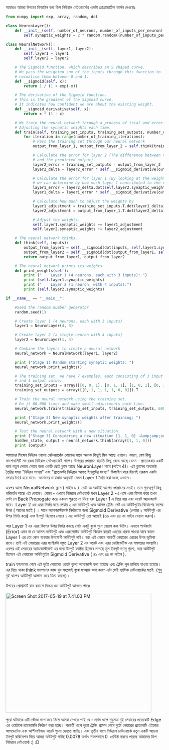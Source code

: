 <p class="p1">আবারও আমরা উপরের ডিজাইন করা ডিপ নিউরাল নেটওয়ার্কের একটা প্রোগ্রাম্যাটিক ভার্সন দেখবোঃ</p>


```python
from numpy import exp, array, random, dot

class NeuronLayer():
    def __init__(self, number_of_neurons, number_of_inputs_per_neuron):
        self.synaptic_weights = 2 * random.random((number_of_inputs_per_neuron, number_of_neurons)) - 1

class NeuralNetwork():
    def __init__(self, layer1, layer2):
        self.layer1 = layer1
        self.layer2 = layer2

    # The Sigmoid function, which describes an S shaped curve.
    # We pass the weighted sum of the inputs through this function to
    # normalise them between 0 and 1.
    def __sigmoid(self, x):
        return 1 / (1 + exp(-x))

    # The derivative of the Sigmoid function.
    # This is the gradient of the Sigmoid curve.
    # It indicates how confident we are about the existing weight.
    def __sigmoid_derivative(self, x):
        return x * (1 - x)

    # We train the neural network through a process of trial and error.
    # Adjusting the synaptic weights each time.
    def train(self, training_set_inputs, training_set_outputs, number_of_training_iterations):
        for iteration in range(number_of_training_iterations):
            # Pass the training set through our neural network
            output_from_layer_1, output_from_layer_2 = self.think(training_set_inputs)

            # Calculate the error for layer 2 (The difference between the desired output
            # and the predicted output).
            layer2_error = training_set_outputs - output_from_layer_2
            layer2_delta = layer2_error * self.__sigmoid_derivative(output_from_layer_2)

            # Calculate the error for layer 1 (By looking at the weights in layer 1,
            # we can determine by how much layer 1 contributed to the error in layer 2).
            layer1_error = layer2_delta.dot(self.layer2.synaptic_weights.T)
            layer1_delta = layer1_error * self.__sigmoid_derivative(output_from_layer_1)

            # Calculate how much to adjust the weights by
            layer1_adjustment = training_set_inputs.T.dot(layer1_delta)
            layer2_adjustment = output_from_layer_1.T.dot(layer2_delta)

            # Adjust the weights.
            self.layer1.synaptic_weights += layer1_adjustment
            self.layer2.synaptic_weights += layer2_adjustment

    # The neural network thinks.
    def think(self, inputs):
        output_from_layer1 = self.__sigmoid(dot(inputs, self.layer1.synaptic_weights))
        output_from_layer2 = self.__sigmoid(dot(output_from_layer1, self.layer2.synaptic_weights))
        return output_from_layer1, output_from_layer2

    # The neural network prints its weights
    def print_weights(self):
        print ("    Layer 1 (4 neurons, each with 3 inputs): ")
        print (self.layer1.synaptic_weights)
        print ("    Layer 2 (1 neuron, with 4 inputs):")
        print (self.layer2.synaptic_weights)

if __name__ == "__main__":

    #Seed the random number generator
    random.seed(1)

    # Create layer 1 (4 neurons, each with 3 inputs)
    layer1 = NeuronLayer(4, 3)

    # Create layer 2 (a single neuron with 4 inputs)
    layer2 = NeuronLayer(1, 4)

    # Combine the layers to create a neural network
    neural_network = NeuralNetwork(layer1, layer2)

    print ("Stage 1) Random starting synaptic weights: ")
    neural_network.print_weights()

    # The training set. We have 7 examples, each consisting of 3 input values
    # and 1 output value.
    training_set_inputs = array([[0, 0, 1], [0, 1, 1], [1, 0, 1], [0, 1, 0], [1, 0, 0], [1, 1, 1], [0, 0, 0]])
    training_set_outputs = array([[0, 1, 1, 1, 1, 0, 0]]).T

    # Train the neural network using the training set.
    # Do it 60,000 times and make small adjustments each time.
    neural_network.train(training_set_inputs, training_set_outputs, 60000)

    print ("Stage 2) New synaptic weights after training: ")
    neural_network.print_weights()

    # Test the neural network with a new situation.
    print ("Stage 3) Considering a new situation [1, 1, 0] -&amp;amp;amp;amp;amp;amp;gt; ?: ")
    hidden_state, output = neural_network.think(array([1, 1, 0]))
    print (output)
```

<p class="p1">আমাদের সিঙ্গেল নিউরন ওয়ালা নেটওয়ার্কের কোডের সাথে অনেক কিছুই মিল আছে এখানে। কারণ<span class="s1">, </span>বেশ কিছু ফাংশনালিটি সব রকম নিউরাল নেটওয়ার্কেই লাগে। উপরের প্রোগ্রামে বাড়তি কিছু কোড আছে যেমন<span class="s1"> - </span>প্রত্যেকবার একটি করে নতুন লেয়ার নেয়ার জন্য একটি ছোট্ট ক্লাস আছে<span class="s1"> NeuronLayer </span>নামে (লাইন 4)। এই ক্লাসের অবজেক্ট তৈরির সময় "নিউরন সংখ্যা" এবং "প্রত্যেকটা নিউরনে আগত ইনপুটের সংখ্যা" ডিফাইন করে দিলেই ওরকম একটা লেয়ার তৈরি হয়ে যাবে। আমাদের ডায়াগ্রাম অনুযায়ী যেমন<span class="s1"> Layer 1 </span>তৈরি করা হচ্ছে এভাবে।</p>
<p class="p1">এরপর আছে<span class="s1"> NeuralNetwork </span>ক্লাস ( লাইন ৯ )  যেটা অনেকটাই আগের প্রোগ্রামের মতই। তবে গুরুত্বপূর্ণ কিছু পরিবর্তন আছে এই কোডে। যেমন<span class="s1"> - </span>এখানে নিউরাল নেটওয়ার্ক যখন<span class="s1"> Layer 2 -</span>এ এসে এরর হিসাব করে তখন সেটা সে<span class="s1"> Back Propogate </span>করে একদম শুরুতে না নিয়ে বরং<span class="s1"> Layer 1 </span>এ নিয়ে যায় এবং ওয়েট অ্যাডজাস্ট করে।<span class="s1"> Layer 2 </span>এর এরর নির্ভর করে লেয়ার ২ এর আউটপুট এবং আসল ট্রেনিং সেট এর আউটপুটের বিয়োগের ফলের উপর ( আগের মতই ) । সাথে অ্যাডজাস্টমেন্ট নির্ধারণের জন্য<span class="s1"> Sigmoid Derivative (লেয়ার ২ আউটপুট এর উপর ভিত্তি করে) </span>এবং ইনপুট হিসেবে লেয়ার ১ এর আউটপুট তো আছেই<span class="s1"> (৩৬ এবং ৪৫ </span>নং লাইন খেয়াল করুন<span class="s1">)</span>।</p>
<p class="p1">আর<span class="s1"> Layer 1 </span>এর এরর কিসের উপর নির্ভর করছে সেটা একটু বুঝে শুনে খেয়াল করা উচিৎ। এখানে পার্থক্যটা<span class="s1"> (Error) </span>এমন না যে আসল আউটপুট এবং এক্সপেক্টেড আউটপুট বিয়োগ করেই এররের ধারনা পাওয়া যাবে কারণ<span class="s1"> Layer 1 </span>এর তো কোন ব্যবহার উপযোগী আউটপুট নাই। বরং এই লেয়ার পরবর্তী লেয়ারের এররের উপর ভূমিকা রাখে। তাই এই লেয়ারের এরর ফ্যাক্টরটা বস্তুত<span class="s1"> Layer 2 </span>এর ওয়েট এবং এরর ডেরিভেটিভ এর সমন্বয়ের অবস্থাটা। এরপর এই লেয়ারের অ্যাডজাস্টমেন্ট এর জন্য ইনপুট ফ্যাক্টর হিসেবে লাগছে মুল ইনপুট ভ্যালু গুলো<span class="s1">, </span>আর আউটপুট হিসেবে এই লেয়ারের আউটপুটের<span class="s1"> Sigmoid Derivative ( ৪১ এবং ৪৪ নং লাইন ). </span></p>
<p class="p1"><span class="s1">train </span>ফাংশনের শেষে এই দুটো লেয়ারের ওয়েট গুলো অ্যাডজাস্ট করা হয়েছে এবং ট্রেনিং লুপ চালিয়ে যাওয়া হয়েছে। এর নিচে থাকা<span class="s1"> think </span>ফাংশনের কাজ খুব সহজেই বুঝে যাওয়ার কথা কারণ এটা সেই ব্যাসিক নেটওয়ার্কের মতই<span class="s1">  (</span>শুধু দুই ধাপের আউটপুট আলাদা করে চিন্তা করছে)।</p>
<p class="p1">উপরের প্রোগ্রামটি রান করালে নিচের মত আউটপুট আসতে পারেঃ</p>
<p class="p1"><img class=" size-full wp-image-1726 aligncenter" src="https://nuhil.files.wordpress.com/2017/05/screen-shot-2017-05-19-at-7-41-03-pm.png" alt="Screen Shot 2017-05-19 at 7.41.03 PM" width="464" height="381" /></p>
<p class="p1">পুরো ঘটনাকে ৩টী স্টেজে ভাগ করে নিলে আমরা দেখতে পাই যে<span class="s1"> - </span>প্রথম ধাপে শুধুমাত্র দুই লেয়ারের প্রত্যেকটি<span class="s1"> Edge </span>এর ওয়েটকে র‍্যান্ডোমলি নির্ধারণ করা হচ্ছে। পরবর্তী ধাপে পুরো ট্রেনিং প্রসেস শেষে দুটো লেয়ারের প্রত্যেকটি এইজের আপডেটেড এবং অপ্টিমাইজড ওয়েট গুলো দেখতে পাচ্ছি। এবং তৃতীয় ধাপে নিউরাল নেটওয়ার্কে নতুন একটি অচেনা ইনপুট কম্বিনেশন দিয়ে আমরা অউটপুট পাচ্ছি<span class="s1"> 0.0078 </span>অর্থাৎ সফলভাবে<span class="s1"> 0  </span>প্রেডিক্ট করতে পারছে আমাদের ডিপ নিউরাল নেটওয়ার্ক :) :D</p>